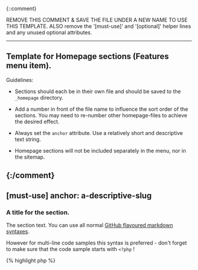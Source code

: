 {::comment}

REMOVE THIS COMMENT & SAVE THE FILE UNDER A NEW NAME TO USE THIS TEMPLATE.
ALSO remove the '[must-use]' and '[optional]' helper lines and any unused optional attributes.

---------------------------
Template for Homepage sections (Features menu item).
---------------------------

Guidelines:

- Sections should each be in their own file and should be saved to the `_homepage` directory.

- Add a number in front of the file name to influence the sort order of the sections.
  You may need to re-number other homepage-files to achieve the desired effect.

- Always set the `anchor` attribute. Use a relatively short and descriptive text string.

- Homepage sections will not be included separately in the menu, nor in the sitemap.

{:/comment}
---
[must-use]
anchor:    a-descriptive-slug
---

### A title for the section.

The section text. You can use all normal [GitHub flavoured markdown syntaxes](https://guides.github.com/features/mastering-markdown/).

However for multi-line code samples this syntax is preferred - don't forget to make sure that the code sample starts with `<?php` !

{% highlight php %}
<?php
// some PHP code
{% endhighlight %}

There are also a number of variables available for use in all documents. It is strongly advised to use these when appropriate. For a list of these with some explanations, see example-page.md